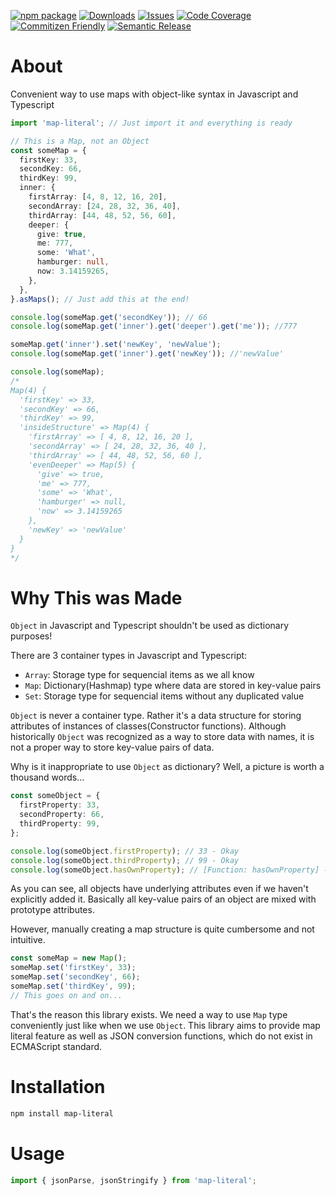 [![npm package][npm-img]][npm-url]
[![Downloads][downloads-img]][downloads-url]
[![Issues][issues-img]][issues-url]
[![Code Coverage][codecov-img]][codecov-url]
[![Commitizen Friendly][commitizen-img]][commitizen-url]
[![Semantic Release][semantic-release-img]][semantic-release-url]

# About

Convenient way to use maps with object-like syntax in Javascript and Typescript

```typescript
import 'map-literal'; // Just import it and everything is ready

// This is a Map, not an Object
const someMap = {
  firstKey: 33,
  secondKey: 66,
  thirdKey: 99,
  inner: {
    firstArray: [4, 8, 12, 16, 20],
    secondArray: [24, 28, 32, 36, 40],
    thirdArray: [44, 48, 52, 56, 60],
    deeper: {
      give: true,
      me: 777,
      some: 'What',
      hamburger: null,
      now: 3.14159265,
    },
  },
}.asMaps(); // Just add this at the end!

console.log(someMap.get('secondKey')); // 66
console.log(someMap.get('inner').get('deeper').get('me')); //777

someMap.get('inner').set('newKey', 'newValue');
console.log(someMap.get('inner').get('newKey')); //'newValue'

console.log(someMap);
/*
Map(4) {
  'firstKey' => 33,
  'secondKey' => 66,
  'thirdKey' => 99,
  'insideStructure' => Map(4) {
    'firstArray' => [ 4, 8, 12, 16, 20 ],
    'secondArray' => [ 24, 28, 32, 36, 40 ],
    'thirdArray' => [ 44, 48, 52, 56, 60 ],
    'evenDeeper' => Map(5) {
      'give' => true,
      'me' => 777,
      'some' => 'What',
      'hamburger' => null,
      'now' => 3.14159265
    },
    'newKey' => 'newValue'
  }
}
*/
```

# Why This was Made

`Object` in Javascript and Typescript shouldn't be used as dictionary purposes!

There are 3 container types in Javascript and Typescript:

- `Array`: Storage type for sequencial items as we all know
- `Map`: Dictionary(Hashmap) type where data are stored in key-value pairs
- `Set`: Storage type for sequencial items without any duplicated value

`Object` is never a container type. Rather it's a data structure for storing attributes of instances of classes(Constructor functions). Although historically `Object` was recognized as a way to store data with names, it is not a proper way to store key-value pairs of data.

Why is it inappropriate to use `Object` as dictionary? Well, a picture is worth a thousand words...

```typescript
const someObject = {
  firstProperty: 33,
  secondProperty: 66,
  thirdProperty: 99,
};

console.log(someObject.firstProperty); // 33 - Okay
console.log(someObject.thirdProperty); // 99 - Okay
console.log(someObject.hasOwnProperty); // [Function: hasOwnProperty] - Huh?
```

As you can see, all objects have underlying attributes even if we haven't explicitly added it. Basically all key-value pairs of an object are mixed with prototype attributes.

However, manually creating a map structure is quite cumbersome and not intuitive.

```typescript
const someMap = new Map();
someMap.set('firstKey', 33);
someMap.set('secondKey', 66);
someMap.set('thirdKey', 99);
// This goes on and on...
```

That's the reason this library exists. We need a way to use `Map` type conveniently just like when we use `Object`. This library aims to provide map literal feature as well as JSON conversion functions, which do not exist in ECMAScript standard.

# Installation

```bash
npm install map-literal
```

# Usage

```ts
import { jsonParse, jsonStringify } from 'map-literal';
```

[downloads-img]: https://img.shields.io/npm/dt/map-literal
[downloads-url]: https://www.npmtrends.com/map-literal
[npm-img]: https://img.shields.io/npm/v/map-literal
[npm-url]: https://www.npmjs.com/package/map-literal
[issues-img]: https://img.shields.io/github/issues/ryansonshine/map-literal
[issues-url]: https://github.com/ryansonshine/map-literal/issues
[codecov-img]: https://codecov.io/gh/ryansonshine/map-literal/branch/main/graph/badge.svg
[codecov-url]: https://codecov.io/gh/ryansonshine/map-literal
[semantic-release-img]: https://img.shields.io/badge/%20%20%F0%9F%93%A6%F0%9F%9A%80-semantic--release-e10079.svg
[semantic-release-url]: https://github.com/semantic-release/semantic-release
[commitizen-img]: https://img.shields.io/badge/commitizen-friendly-brightgreen.svg
[commitizen-url]: http://commitizen.github.io/cz-cli/
